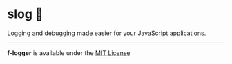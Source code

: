 # slog :sloth:

Logging and debugging made easier for your JavaScript applications.

***

**f-logger** is available under the [MIT License](https://github.com/otvv/flogger/blob/master/LICENSE)
